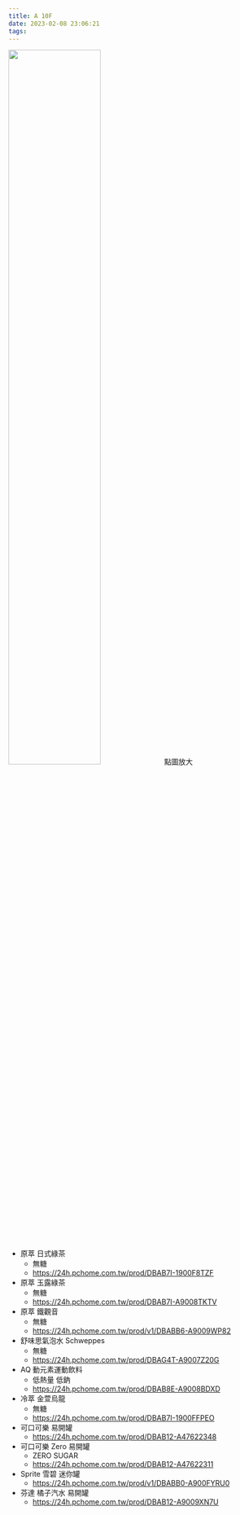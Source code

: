 ```yaml
---
title: A 10F
date: 2023-02-08 23:06:21
tags:
---
```


<img src="/img/A10F.jpg" width="60%">
點圖放大

- 原萃 日式綠茶
  - 無糖
  - https://24h.pchome.com.tw/prod/DBAB7I-1900F8TZF
- 原萃 玉露綠茶
  - 無糖
  - https://24h.pchome.com.tw/prod/DBAB7I-A9008TKTV
- 原萃 鐵觀音
  - 無糖
  - https://24h.pchome.com.tw/prod/v1/DBABB6-A9009WP82
- 舒味思氣泡水 Schweppes
  - 無糖
  - https://24h.pchome.com.tw/prod/DBAG4T-A9007Z20G
- AQ 動元素運動飲料
  - 低熱量 低鈉
  - https://24h.pchome.com.tw/prod/DBAB8E-A9008BDXD
- 冷萃 金萱烏龍
  - 無糖
  - https://24h.pchome.com.tw/prod/DBAB7I-1900FFPEO
- 可口可樂 易開罐
  - https://24h.pchome.com.tw/prod/DBAB12-A47622348
- 可口可樂 Zero 易開罐
  - ZERO SUGAR
  - https://24h.pchome.com.tw/prod/DBAB12-A47622311
- Sprite 雪碧 迷你罐
  - https://24h.pchome.com.tw/prod/v1/DBABB0-A900FYRU0
- 芬達 橘子汽水 易開罐
  - https://24h.pchome.com.tw/prod/DBAB12-A9009XN7U